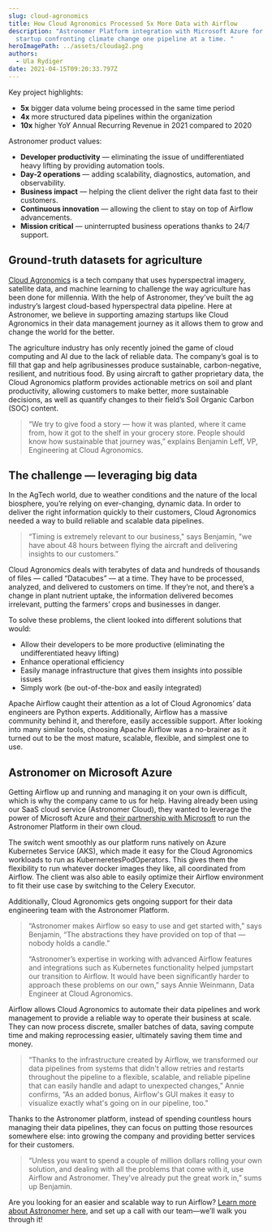 ```yaml
---
slug: cloud-agronomics
title: How Cloud Agronomics Processed 5x More Data with Airflow
description: "Astronomer Platform integration with Microsoft Azure for an AgTech
  startup confronting climate change one pipeline at a time. "
heroImagePath: ../assets/cloudag2.png
authors:
  - Ula Rydiger
date: 2021-04-15T09:20:33.797Z
---
```

Key project highlights:

* **5x** bigger data volume being processed in the same time period
* **4x** more structured data pipelines within the organization
* **10x** higher YoY Annual Recurring Revenue in 2021 compared to 2020

Astronomer product values:

* **Developer productivity** — eliminating the issue of undifferentiated heavy lifting by providing automation tools.
* **Day-2 operations** — adding scalability, diagnostics, automation, and observability.
* **Business impact** — helping the client deliver the right data fast to their customers.
* **Continuous innovation** — allowing the client to stay on top of Airflow advancements.
* **Mission critical** — uninterrupted business operations thanks to 24/7 support. 

## Ground-truth datasets for agriculture

[Cloud Agronomics](https://www.cloudagronomics.com/) is a tech company that uses hyperspectral imagery, satellite data, and machine learning to challenge the way agriculture has been done for millennia. With the help of Astronomer, they’ve built the ag industry’s largest cloud-based hyperspectral data pipeline. Here at Astronomer, we believe in supporting amazing startups like Cloud Agronomics in their data management journey as it allows them to grow and change the world for the better. 

The agriculture industry has only recently joined the game of cloud computing and AI due to the lack of reliable data. The company’s goal is to fill that gap and help agribusinesses produce sustainable, carbon-negative, resilient, and nutritious food. By using aircraft to gather proprietary data, the Cloud Agronomics platform provides actionable metrics on soil and plant productivity, allowing customers to make better, more sustainable decisions, as well as quantify changes to their field’s Soil Organic Carbon (SOC) content.

> “We try to give food a story — how it was planted, where it came from, how it got to the shelf in your grocery store. People should know how sustainable that journey was,”  explains Benjamin Leff, VP, Engineering at Cloud Agronomics.

## The challenge — leveraging big data 

In the AgTech world, due to weather conditions and the nature of the local biosphere, you’re relying on ever-changing, dynamic data. In order to deliver the right information quickly to their customers, Cloud Agronomics needed a way to build reliable and scalable data pipelines. 

> “Timing is extremely relevant to our business," says Benjamin, "we have about 48 hours between flying the aircraft and delivering insights to our customers.”

Cloud Agronomics deals with terabytes of data and hundreds of thousands of files — called “Datacubes” — at a time. They have to be processed, analyzed, and delivered to customers on time. If they’re not, and there’s a change in plant nutrient uptake, the information delivered becomes irrelevant, putting the farmers’ crops and businesses in danger. 

To solve these problems, the client looked into different solutions that would:

* Allow their developers to be more productive (eliminating the undifferentiated heavy lifting)
* Enhance operational efficiency
* Easily manage infrastructure that gives them insights into possible issues
* Simply work (be out-of-the-box and easily integrated)

Apache Airflow caught their attention as a lot of Cloud Agronomics’ data engineers are Python experts. Additionally, Airflow has a massive community behind it, and therefore, easily accessible support. After looking into many similar tools, choosing Apache Airflow was a no-brainer as it turned out to be the most mature, scalable, flexible, and simplest one to use.

## Astronomer on Microsoft Azure

Getting Airflow up and running and managing it on your own is difficult, which is why the company came to us for help. Having already been using our SaaS cloud service (Astronomer Cloud), they wanted to leverage the power of Microsoft Azure and [their partnership with Microsoft](https://www.microsoft.com/en-us/ai/ai-for-earth-cloud-agronomics) to run the Astronomer Platform in their own cloud. 

The switch went smoothly as our platform runs natively on Azure Kubernetes Service (AKS), which made it easy for the Cloud Agronomics workloads to run as KuberneretesPodOperators. This gives them the flexibility to run whatever docker images they like, all coordinated from Airflow. The client was also able to easily optimize their Airflow environment to fit their use case by switching to the Celery Executor.

Additionally, Cloud Agronomics gets ongoing support for their data engineering team with the Astronomer Platform.

> “Astronomer makes Airflow so easy to use and get started with,” says Benjamin, “The abstractions they have provided on top of that — nobody holds a candle.”
>
> “Astronomer’s expertise in working with advanced Airflow features and integrations such as Kubernetes functionality helped jumpstart our transition to Airflow. It would have been significantly harder to approach these problems on our own,” says Annie Weinmann, Data Engineer at Cloud Agronomics.

Airflow allows Cloud Agronomics to automate their data pipelines and work management to provide a reliable way to operate their business at scale. They can now process discrete, smaller batches of data, saving compute time and making reprocessing easier, ultimately saving them time and money.

> “Thanks to the infrastructure created by Airflow, we transformed our data pipelines from systems that didn't allow retries and restarts throughout the pipeline to a flexible, scalable, and reliable pipeline that can easily handle and adapt to unexpected changes,” Annie confirms, “As an added bonus, Airflow's GUI makes it easy to visualize exactly what's going on in our pipeline, too." 

Thanks to the Astronomer platform, instead of spending countless hours managing their data pipelines, they can focus on putting those resources somewhere else: into growing the company and providing better services for their customers.

> “Unless you want to spend a couple of million dollars rolling your own solution, and dealing with all the problems that come with it, use Airflow and Astronomer. They’ve already put the great work in,” sums up Benjamin.

Are you looking for an easier and scalable way to run Airflow? [Learn more about Astronomer here](https://www.astronomer.io/docs/cloud), and set up a call with our team—we’ll walk you through it!
